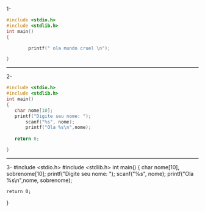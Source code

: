 1-
```C
#include <stdio.h>
#include <stdlib.h>
int main()
{

		printf(" ola mundo cruel \n");

}
```
------------------------------------------------------
 2- 
 ```C
 #include <stdio.h>
#include <stdlib.h>
int main()
{
	char nome[10];
	printf("Digite seu nome: ");
        scanf("%s", nome);
      	printf("Ola %s\n",nome);
    
	return 0;	

}
```
-----------------------------------------------------------
3-
#include <stdio.h>
#include <stdlib.h>
int main()
{
	char nome[10], sobrenome[10];
	printf("Digite seu nome: ");
        scanf("%s", nome);
      	printf("Ola %s\n",nome, sobrenome);
    
	return 0;	

}
